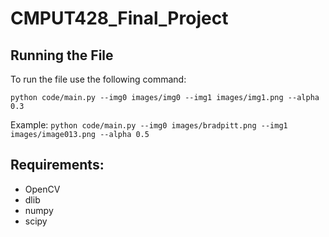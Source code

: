 # CMPUT428_Final_Project
## Running the File
To run the file use the following command:

`python code/main.py --img0 images/img0 --img1 images/img1.png --alpha 0.3`

Example:
`python code/main.py --img0 images/bradpitt.png --img1 images/image013.png --alpha 0.5`

## Requirements:
- OpenCV
- dlib
- numpy
- scipy
